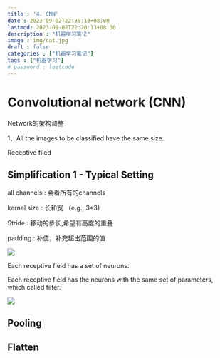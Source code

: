 ```yaml
---
title : '4. CNN'
date : 2023-09-02T22:30:13+08:00
lastmod: 2023-09-02T22:20:13+08:00
description : "机器学习笔记" 
image : img/cat.jpg
draft : false    
categories : ["机器学习笔记"]
tags : ["机器学习"]
# password : leetcode
---
```


# Convolutional network (CNN)

Network的架构调整

1、All the images to be classified have the same size.

 Receptive filed

## Simplification 1 - Typical Setting 

all channels : 会看所有的channels 

kernel size : 长和宽 （e.g., 3*3)

Stride : 移动的步长,希望有高度的重叠

padding : 补值，补充超出范围的值

![](https://cdn.jsdelivr.net/gh/kennems/blog-image/20230707112303.png)

Each receptive field has a set of neurons.

Each receptive field has the neurons with the same set of parameters, which called filter.

![](https://cdn.jsdelivr.net/gh/kennems/blog-image/20230707112417.png)

##  Pooling 

## Flatten